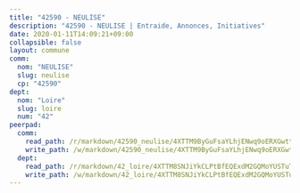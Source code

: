 ```yaml
---
title: "42590 - NEULISE"
description: "42590 - NEULISE | Entraide, Annonces, Initiatives"
date: 2020-01-11T14:09:21+09:00
collapsible: false
layout: commune
comm:
  nom: "NEULISE"
  slug: neulise
  cp: "42590"
dept:
  nom: "Loire"
  slug: loire
  num: "42"
peerpad:
  comm:
    read_path: /r/markdown/42590_neulise/4XTTM9ByGuFsaYLhjENwq9oERXGwttHrHdggTis1LbxJvsAVi
    write_path: /w/markdown/42590_neulise/4XTTM9ByGuFsaYLhjENwq9oERXGwttHrHdggTis1LbxJvsAVi-K3TgUZXjfwwbURiT4FqKZAVtDwQCQo8tzxbQ85M6a9P9zUU9PxfXs2X9EPFUvECGHucWpWbUxLsAjJqAqMmFyo6BDFYmy7b1T2ptnWY3VjhQsD5sXqHxGuzHpkD2hxgTcPRrZANp
  dept:
    read_path: /r/markdown/42_loire/4XTTM8SNJiYkCLPtBfEQExdM2GQMoYUSTuTytLrQfQVaaYJeW
    write_path: /w/markdown/42_loire/4XTTM8SNJiYkCLPtBfEQExdM2GQMoYUSTuTytLrQfQVaaYJeW-K3TgUi5YJecchkttgL3M6Pu99u8hH2akRrHDb4XXZXATCvGiyzrNbe23fQbzNYiKWDR2re6vQN4Gxv5BQ2dayjGg1AqxtpHRtgi6cm74UeqjVtXM2ZJFa6mvBKTRc4s3X6tJYycN
---
```


